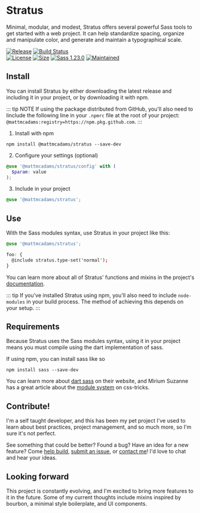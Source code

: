 # Stratus
Minimal, modular, and modest, Stratus offers several powerful Sass tools to get started with a web project. It can help standardize spacing, organize and manipulate color, and generate and maintain a typographical scale.

[![Release](https://img.shields.io/github/v/release/mattmcadams/stratus?include_prereleases)](https://github.com/MattMcAdams/stratus/releases) [![Build Status](https://travis-ci.org/MattMcAdams/stratus.svg?branch=master)](https://travis-ci.org/MattMcAdams/stratus)<br>
[![License](https://img.shields.io/github/license/mattmcadams/stratus)](https://github.com/MattMcAdams/stratus/blob/master/LICENSE)
[![Size](https://img.shields.io/github/languages/code-size/mattmcadams/stratus)](https://github.com/MattMcAdams/stratus/packages/61966)
[![Sass 1.23.0](https://img.shields.io/badge/dart--sass-%5E1.23.0-%23bf4080)](https://www.npmjs.com/package/sass)
[![Maintained](https://img.shields.io/maintenance/yes/2020)](https://github.com/MattMcAdams)

## Install
You can install Stratus by either downloading the latest release and including it in your project, or by downloading it with npm.

::: tip NOTE
If using the package distributed from GitHub, you'll also need to linclude the following line in your `.npmrc` file at the root of your project: `@mattmcadams:registry=https://npm.pkg.github.com`.
:::

1. Install with npm
```
npm install @mattmcadams/stratus --save-dev
```
2. Configure your settings (optional)
```scss
@use '@mattmcadams/stratus/config' with (
  $param: value
);
```
3. Include in your project
```scss
@use '@mattmcadams/stratus';
```

## Use
With the Sass modules syntax, use Stratus in your project like this:
```scss
@use '@mattmcadams/stratus';

foo: {
  @include stratus.type-set('normal');
}
```
You can learn more about all of Stratus' functions and mixins in the project's [documentation](https://mattmcadams.github.io/stratus/).

::: tip
If you've installed Stratus using npm, you'll also need to include `node-modules` in your build process. The method of achieving this depends on your setup.
:::

## Requirements
Because Stratus uses the Sass modules syntax, using it in your project means you must compile using the dart implementation of sass.

If using npm, you can install sass like so
```
npm install sass --save-dev
```
You can learn more about [dart sass](https://sass-lang.com/dart-sass) on their website, and Mirium Suzanne has a great article about the [module system](https://css-tricks.com/introducing-sass-modules/) on css-tricks.

## Contribute!
I'm a self taught developer, and this has been my pet project I've used to learn about best practices, project management, and so much more, so I'm sure it's not perfect.

See something that could be better? Found a bug? Have an idea for a new feature? Come [help build](https://github.com/MattMcAdams/stratus/wiki), [submit an issue](https://github.com/MattMcAdams/stratus/issues/new), or [contact me](https://github.com/MattMcAdams)! I'd love to chat and hear your ideas.

## Looking forward
This project is constantly evolving, and I'm excited to bring more features to it in the future. Some of my current thoughts include mixins inspired by bourbon, a minimal style boilerplate, and UI components.
